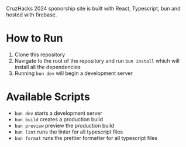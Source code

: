 CruzHacks 2024 sponorship site is built with React, Typescript, bun and hosted with firebase.

# How to Run

1. Clone this repository
2. Navigate to the root of the repository and run `bun install` which will install all the dependencies
3. Running `bun dev` will begin a development server

# Available Scripts

- `bun dev` starts a development server
- `bun build` creates a production build
- `bun preview` preview the production build
- `bun lint` runs the linter for all typescript files
- `bun format` runs the prettier formatter for all typescript files

